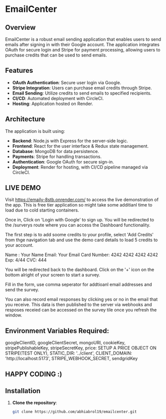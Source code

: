 # EmailCenter

## Overview

EmailCenter is a robust email sending application that enables users to send emails after signing in with their Google account. The application integrates OAuth for secure login and Stripe for payment processing, allowing users to purchase credits that can be used to send emails.

## Features

- **OAuth Authentication**: Secure user login via Google.
- **Stripe Integration**: Users can purchase email credits through Stripe.
- **Email Sending**: Utilize credits to send emails to specified recipients.
- **CI/CD**: Automated deployment with CircleCI.
- **Hosting**: Application hosted on Render.

## Architecture

The application is built using:

- **Backend**: Node.js with Express for the server-side logic.
- **Frontend**: React for the user interface & Redux state management.
- **Database**: MongoDB for data persistence.
- **Payments**: Stripe for handling transactions.
- **Authentication**: Google OAuth for secure sign-in.
- **Deployment**: Render for hosting, with CI/CD pipeline managed via CircleCI.

## LIVE DEMO

Visit https://emaily-8stb.onrender.com/ to access the live demonstration of the app. This is free tier application so might take some additianl time to load due to cold starting containers.

Once in, Click on 'Login with Google' to sign up. You will be redirected to the /surverys route where you can access the Dashboard functionality.

The first step is to add soome credits to your profile, select 'Add Credits' from thge navigation tab and use the demo card details to load 5 credits to your account.

Name : Your Name
Email: Your Email
Card Number: 4242 4242 4242 4242
Exp: 4/44
CVC: 444

You will be redirected back to the dashboard. Click on the '+' icon on the bottom alright of your screen to start a survey.

Fill in the form, use comma seperator for addtioanl email addresses and send the survey.

You can also record email responses by clicking yes or no in the email that you receive. This data is then published to the server via webhooks and resposes receied can be accessed on the survey tile once you refresh the window.

## Environment Variables Required:

googleClientID,
googleClientSecret,
mongoURI,
cookieKey,
stripePublishableKey,
stripeSecretKey,
price: SETUP A PRICE OBJECT ON STRIPE(TEST ONLY),
STATIC_DIR: '../client',
CLIENT_DOMAIN: 'http://localhost:5173',
STRIPE_WEBHOOK_SECRET,
sendgridKey

## HAPPY CODING :)

## Installation

1. **Clone the repository**:
   ```bash
   git clone https://github.com/abhiabrol19/emailcenter.git
   ```
